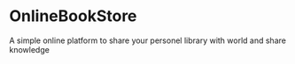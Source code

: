 # OnlineBookStore
A simple online platform to share your personel library with world and share knowledge
